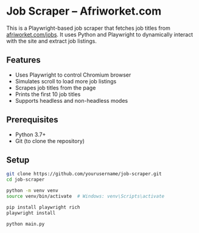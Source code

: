 # Job Scraper – Afriworket.com

This is a Playwright-based job scraper that fetches job titles from [afriworket.com/jobs](https://afriworket.com/jobs). It uses Python and Playwright to dynamically interact with the site and extract job listings.

## Features

- Uses Playwright to control Chromium browser  
- Simulates scroll to load more job listings  
- Scrapes job titles from the page  
- Prints the first 10 job titles  
- Supports headless and non-headless modes  

## Prerequisites

- Python 3.7+  
- Git (to clone the repository)  

## Setup

```bash
git clone https://github.com/yourusername/job-scraper.git
cd job-scraper

python -m venv venv
source venv/bin/activate  # Windows: venv\Scripts\activate

pip install playwright rich
playwright install

python main.py
